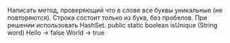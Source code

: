 Написать метод, проверяющий что в слове все буквы уникальные (не повторяются).
Строка состоит только из букв, без пробелов. При решении использовать HashSet.
public static boolean isUnique (String word)
Hello -> false
World -> true